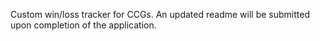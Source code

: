 Custom win/loss tracker for CCGs. An updated readme will be submitted upon completion of the application.

